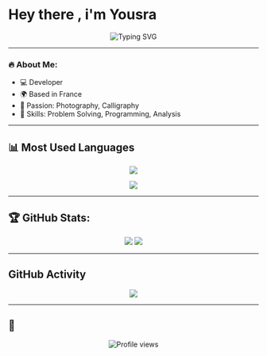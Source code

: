 # Hey there , i'm Yousra

<p align="center">
  <img src="https://readme-typing-svg.herokuapp.com?font=Fira+Code&pause=500&color=FF1493&center=true&width=435&lines=Developer;Problem+Solver;Passionate+about+coding" alt="Typing SVG" />
</p>

---

### 🔥 About Me:
- 💻 Developer
- 🌍 Based in France
- 🎨 Passion: Photography, Calligraphy
- 🚀 Skills: Problem Solving, Programming, Analysis

---

## 📊 Most Used Languages
<p align="center"><img src="https://github-readme-stats.vercel.app/api/top-langs/?username=Yousra0225&layout=compact&langs_count=8&theme=radical&color=f5406e&line=f5406e&point=f5406e" /></p>
<p align="center"><img src="https://skillicons.dev/icons?i=java,python,c,js,html,css&theme=dark" /></p>
</p>

---

## 🏆 GitHub Stats:
<p align="center">
  <img src="https://github-readme-streak-stats.herokuapp.com/?user=Yousra0225&theme=radical" />
  <img src="https://github-readme-stats.vercel.app/api?username=Yousra0225&show_icons=true&theme=radical&color=f5406e&line=f5406e&point=f5406e" />
</p>

---
## GitHub Activity
<p align="center">
  <a href="https://github.com/Yousra0225">
    <img src="https://github-readme-activity-graph.vercel.app/graph?username=Yousra0225&theme=radical&color=f5406e&line=f5406e&point=f5406e&bg_color=141321"/>
  </a>
</p>

---
## 👀 
<p align="center">
  <img src="https://komarev.com/ghpvc/?username=Yousra0225&color=f5406e&&style=flat" alt="Profile views" />
</p>

